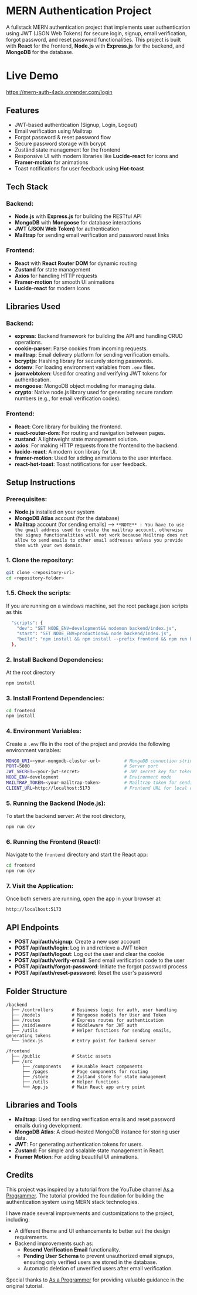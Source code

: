 # MERN Authentication Project

A fullstack MERN authentication project that implements user authentication using JWT (JSON Web Tokens) for secure login, signup, email verification, forgot password, and reset password functionalities. This project is built with **React** for the frontend, **Node.js** with **Express.js** for the backend, and **MongoDB** for the database.

# Live Demo
https://mern-auth-4adx.onrender.com/login

## Features

- JWT-based authentication (Signup, Login, Logout)
- Email verification using Mailtrap
- Forgot password & reset password flow
- Secure password storage with bcrypt
- Zuständ state management for the frontend
- Responsive UI with modern libraries like **Lucide-react** for icons and **Framer-motion** for animations
- Toast notifications for user feedback using **Hot-toast**

## Tech Stack

### Backend:

- **Node.js** with **Express.js** for building the RESTful API
- **MongoDB** with **Mongoose** for database interactions
- **JWT (JSON Web Token)** for authentication
- **Mailtrap** for sending email verification and password reset links

### Frontend:

- **React** with **React Router DOM** for dynamic routing
- **Zustand** for state management
- **Axios** for handling HTTP requests
- **Framer-motion** for smooth UI animations
- **Lucide-react** for modern icons

## Libraries Used

### Backend:

- **express**: Backend framework for building the API and handling CRUD operations.
- **cookie-parser**: Parse cookies from incoming requests.
- **mailtrap**: Email delivery platform for sending verification emails.
- **bcryptjs**: Hashing library for securely storing passwords.
- **dotenv**: For loading environment variables from `.env` files.
- **jsonwebtoken**: Used for creating and verifying JWT tokens for authentication.
- **mongoose**: MongoDB object modeling for managing data.
- **crypto**: Native node.js library used for generating secure random numbers (e.g., for email verification codes).

### Frontend:

- **React**: Core library for building the frontend.
- **react-router-dom**: For routing and navigation between pages.
- **zustand**: A lightweight state management solution.
- **axios**: For making HTTP requests from the frontend to the backend.
- **lucide-react**: A modern icon library for UI.
- **framer-motion**: Used for adding animations to the user interface.
- **react-hot-toast**: Toast notifications for user feedback.

## Setup Instructions

### Prerequisites:

- **Node.js** installed on your system
- **MongoDB Atlas** account (for the database)
- **Mailtrap** account (for sending emails) --> `**NOTE** : You have to use the gmail address used to create the mailtrap account, otherwise the signup functionalities will not work because Mailtrap does not allow to send emails to other email addresses unless you provide them with your own domain.`

### 1. Clone the repository:

```bash
git clone <repository-url>
cd <repository-folder>
```

### 1.5. Check the scripts:

If you are running on a windows machine, set the root package.json scripts as this

```bash
  "scripts": {
    "dev": "SET NODE_ENV=development&& nodemon backend/index.js",
    "start": "SET NODE_ENV=production&& node backend/index.js",
    "build": "npm install && npm install --prefix frontend && npm run build --prefix frontend"
  },
```

### 2. Install Backend Dependencies:

At the root directory

```bash
npm install
```

### 3. Install Frontend Dependencies:

```bash
cd frontend
npm install
```

### 4. Environment Variables:

Create a `.env` file in the root of the project and provide the following environment variables:

```bash
MONGO_URI=<your-mongodb-cluster-url>         # MongoDB connection string
PORT=5000                                    # Server port
JWT_SECRET=<your-jwt-secret>                 # JWT secret key for token signing
NODE_ENV=development                         # Environment mode
MAILTRAP_TOKEN=<your-mailtrap-token>         # Mailtrap token for sending emails
CLIENT_URL=http://localhost:5173             # Frontend URL for local development
```

### 5. Running the Backend (Node.js):

To start the backend server: At the root directory,

```bash
npm run dev
```

### 6. Running the Frontend (React):

Navigate to the `frontend` directory and start the React app:

```bash
cd frontend
npm run dev
```

### 7. Visit the Application:

Once both servers are running, open the app in your browser at:

```
http://localhost:5173
```

## API Endpoints

- **POST /api/auth/signup**: Create a new user account
- **POST /api/auth/login**: Log in and retrieve a JWT token
- **POST /api/auth/logout**: Log out the user and clear the cookie
- **POST /api/auth/verify-email**: Send email verification code to the user
- **POST /api/auth/forgot-password**: Initiate the forgot password process
- **POST /api/auth/reset-password**: Reset the user's password

## Folder Structure

```
/backend
  ├── /controllers       # Business logic for auth, user handling
  ├── /models            # Mongoose models for User and Token
  ├── /routes            # Express routes for authentication
  ├── /middleware        # Middleware for JWT auth
  ├── /utils             # Helper functions for sending emails, generating tokens
  └── index.js           # Entry point for backend server

/frontend
  ├── /public            # Static assets
  ├── /src
      ├── /components    # Reusable React components
      ├── /pages         # Page components for routing
      ├── /store         # Zustand store for state management
      ├── /utils         # Helper functions
      └── App.js         # Main React app entry point
```

## Libraries and Tools

- **Mailtrap**: Used for sending verification emails and reset password emails during development.
- **MongoDB Atlas**: A cloud-hosted MongoDB instance for storing user data.
- **JWT**: For generating authentication tokens for users.
- **Zustand**: For simple and scalable state management in React.
- **Framer Motion**: For adding beautiful UI animations.

## Credits

This project was inspired by a tutorial from the YouTube channel [As a Programmer](https://www.youtube.com/@asaprogrammer_). The tutorial provided the foundation for building the authentication system using MERN stack technologies.

I have made several improvements and customizations to the project, including:

- A different theme and UI enhancements to better suit the design requirements.
- Backend improvements such as:
  - **Resend Verification Email** functionality.
  - **Pending User Schema** to prevent unauthorized email signups, ensuring only verified users are stored in the database.
  - Automatic deletion of unverified users after email verification.

Special thanks to [As a Programmer](https://www.youtube.com/@asaprogrammer_) for providing valuable guidance in the original tutorial.
